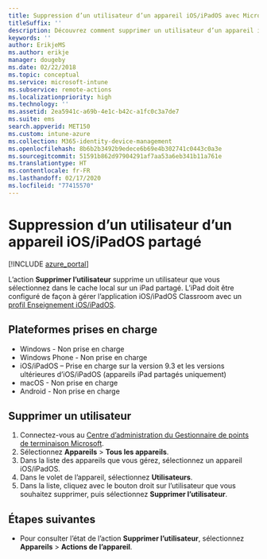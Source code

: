 ```yaml
---
title: Suppression d’un utilisateur d’un appareil iOS/iPadOS avec Microsoft Intune
titleSuffix: ''
description: Découvrez comment supprimer un utilisateur d’un appareil iOS/iPadOS partagé avec Intune.
keywords: ''
author: ErikjeMS
ms.author: erikje
manager: dougeby
ms.date: 02/22/2018
ms.topic: conceptual
ms.service: microsoft-intune
ms.subservice: remote-actions
ms.localizationpriority: high
ms.technology: ''
ms.assetid: 2ea5941c-a69b-4e1c-b42c-a1fc0c3a7de7
ms.suite: ems
search.appverid: MET150
ms.custom: intune-azure
ms.collection: M365-identity-device-management
ms.openlocfilehash: 8b6b2b3492b9edece6b69e4b302741c0443c0a3e
ms.sourcegitcommit: 51591b862d97904291af7aa53a6eb341b11a761e
ms.translationtype: HT
ms.contentlocale: fr-FR
ms.lasthandoff: 02/17/2020
ms.locfileid: "77415570"
---
```

# <a name="remove-a-user-from-a-shared-iosipados-device"></a>Suppression d’un utilisateur d’un appareil iOS/iPadOS partagé


[!INCLUDE [azure_portal](../includes/azure_portal.md)]

L’action **Supprimer l’utilisateur** supprime un utilisateur que vous sélectionnez dans le cache local sur un iPad partagé. L’iPad doit être configuré de façon à gérer l’application iOS/iPadOS Classroom avec un [profil Enseignement iOS/iPadOS](../fundamentals/education-settings-configure-ios.md). 

## <a name="supported-platforms"></a>Plateformes prises en charge

- Windows - Non prise en charge
- Windows Phone - Non prise en charge
- iOS/iPadOS – Prise en charge sur la version 9.3 et les versions ultérieures d’iOS/iPadOS (appareils iPad partagés uniquement)
- macOS - Non prise en charge
- Android - Non prise en charge

## <a name="remove-a-user"></a>Supprimer un utilisateur

1. Connectez-vous au [Centre d’administration du Gestionnaire de points de terminaison Microsoft](https://go.microsoft.com/fwlink/?linkid=2109431).
2. Sélectionnez **Appareils** > **Tous les appareils**.
3. Dans la liste des appareils que vous gérez, sélectionnez un appareil iOS/iPadOS.
4. Dans le volet de l’appareil, sélectionnez **Utilisateurs**.
5. Dans la liste, cliquez avec le bouton droit sur l’utilisateur que vous souhaitez supprimer, puis sélectionnez **Supprimer l’utilisateur**.

## <a name="next-steps"></a>Étapes suivantes

- Pour consulter l’état de l’action **Supprimer l’utilisateur**, sélectionnez **Appareils** > **Actions de l’appareil**.
